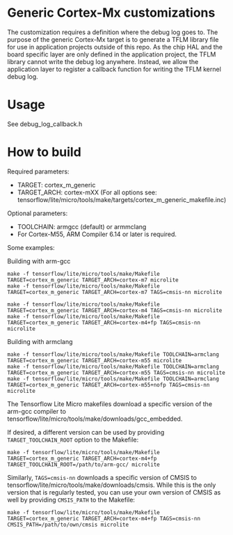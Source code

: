 <!-- mdformat off(b/169948621#comment2) -->

# Generic Cortex-Mx customizations

The customization requires a definition where the debug log goes to. The purpose
of the generic Cortex-Mx target is to generate a TFLM library file for use in
application projects outside of this repo. As the chip HAL and the board
specific layer are only defined in the application project, the TFLM library
cannot write the debug log anywhere. Instead, we allow the application layer to
register a callback function for writing the TFLM kernel debug log.

# Usage

See debug_log_callback.h

# How to build

Required parameters:

  - TARGET: cortex_m_generic
  - TARGET_ARCH: cortex-mXX (For all options see: tensorflow/lite/micro/tools/make/targets/cortex_m_generic_makefile.inc)

Optional parameters:

  - TOOLCHAIN: armgcc (default) or armmclang
  - For Cortex-M55, ARM Compiler 6.14 or later is required.

Some examples:

Building with arm-gcc
```
make -f tensorflow/lite/micro/tools/make/Makefile TARGET=cortex_m_generic TARGET_ARCH=cortex-m7 microlite
make -f tensorflow/lite/micro/tools/make/Makefile TARGET=cortex_m_generic TARGET_ARCH=cortex-m7 TAGS=cmsis-nn microlite

make -f tensorflow/lite/micro/tools/make/Makefile TARGET=cortex_m_generic TARGET_ARCH=cortex-m4 TAGS=cmsis-nn microlite
make -f tensorflow/lite/micro/tools/make/Makefile TARGET=cortex_m_generic TARGET_ARCH=cortex-m4+fp TAGS=cmsis-nn microlite
```

Building with armclang

```
make -f tensorflow/lite/micro/tools/make/Makefile TOOLCHAIN=armclang TARGET=cortex_m_generic TARGET_ARCH=cortex-m55 microlite
make -f tensorflow/lite/micro/tools/make/Makefile TOOLCHAIN=armclang TARGET=cortex_m_generic TARGET_ARCH=cortex-m55 TAGS=cmsis-nn microlite
make -f tensorflow/lite/micro/tools/make/Makefile TOOLCHAIN=armclang TARGET=cortex_m_generic TARGET_ARCH=cortex-m55+nofp TAGS=cmsis-nn microlite
```

The Tensorflow Lite Micro makefiles download a specific version of the arm-gcc
compiler to tensorflow/lite/micro/tools/make/downloads/gcc_embedded.

If desired, a different version can be used by providing `TARGET_TOOLCHAIN_ROOT`
option to the Makefile:

```
make -f tensorflow/lite/micro/tools/make/Makefile TARGET=cortex_m_generic TARGET_ARCH=cortex-m4+fp TARGET_TOOLCHAIN_ROOT=/path/to/arm-gcc/ microlite
```

Similarly, `TAGS=cmsis-nn` downloads a specific version of CMSIS to
tensorflow/lite/micro/tools/make/downloads/cmsis. While this is the only version
that is regularly tested, you can use your own version of CMSIS as well by
providing `CMSIS_PATH` to the Makefile:

```
make -f tensorflow/lite/micro/tools/make/Makefile TARGET=cortex_m_generic TARGET_ARCH=cortex-m4+fp TAGS=cmsis-nn CMSIS_PATH=/path/to/own/cmsis microlite
```
